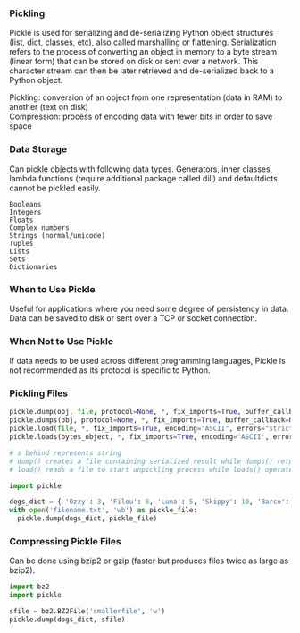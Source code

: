 ### Pickling

Pickle is used for serializing and de-serializing Python object structures (list, dict, classes, etc), also called marshalling or flattening. Serialization refers to the process of converting an object in memory to a byte stream (linear form) that can be stored on disk or sent over a network. This character stream can then be later retrieved and de-serialized back to a Python object.

Pickling: conversion of an object from one representation (data in RAM) to another (text on disk)  
Compression: process of encoding data with fewer bits in order to save space

### Data Storage

Can pickle objects with following data types. Generators, inner classes, lambda functions (require additional package called dill) and defaultdicts cannot be pickled easily.

```
Booleans
Integers
Floats
Complex numbers
Strings (normal/unicode)
Tuples
Lists
Sets
Dictionaries
```

### When to Use Pickle

Useful for applications where you need some degree of persistency in data. Data can be saved to disk or sent over a TCP or socket connection.

### When Not to Use Pickle

If data needs to be used across different programming languages, Pickle is not recommended as its protocol is specific to Python.

### Pickling Files

```py
pickle.dump(obj, file, protocol=None, *, fix_imports=True, buffer_callback=None)
pickle.dumps(obj, protocol=None, *, fix_imports=True, buffer_callback=None)
pickle.load(file, *, fix_imports=True, encoding="ASCII", errors="strict", buffers=None)
pickle.loads(bytes_object, *, fix_imports=True, encoding="ASCII", errors="strict", buffers=None)

# s behind represents string
# dump() creates a file containing serialized result while dumps() returns a byte string
# load() reads a file to start unpickling process while loads() operates on a string
```

```py
import pickle

dogs_dict = { 'Ozzy': 3, 'Filou': 8, 'Luna': 5, 'Skippy': 10, 'Barco': 12, 'Balou': 9, 'Laika': 16 }
with open('filename.txt', 'wb') as pickle_file:
  pickle.dump(dogs_dict, pickle_file)
```

### Compressing Pickle Files

Can be done using bzip2 or gzip (faster but produces files twice as large as bzip2).

```py
import bz2
import pickle

sfile = bz2.BZ2File('smallerfile', 'w')
pickle.dump(dogs_dict, sfile)
```
